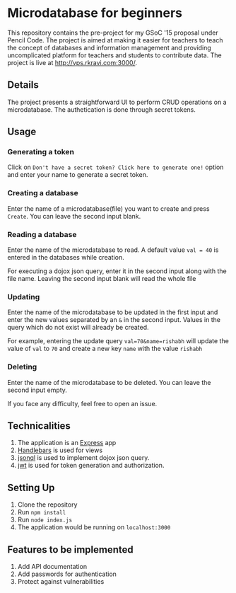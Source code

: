 # Microdatabase for beginners
This repository contains the pre-project for my GSoC '15 proposal under Pencil Code. The project is aimed at making it easier for teachers to teach the concept of databases and information management and providing uncomplicated platform for teachers and students to contribute data. The project is live at http://vps.rkravi.com:3000/.

## Details
The project presents a straightforward UI to perform CRUD operations on a microdatabase. The authetication is done through secret tokens.

## Usage
### Generating a token
Click on `Don't have a secret token? Click here to generate one!` option and enter your name to generate a secret token.

### Creating a database
Enter the name of a microdatabase(file) you want to create and press `Create`. 
You can leave the second input blank.

### Reading a database
Enter the name of the microdatabase to read. A default value `val = 40` is entered in the databases while creation.

For executing a dojox json query, enter it in the second input along with the file name. Leaving the second input blank will read the whole file

### Updating
Enter the name of the microdatabase to be updated in the first input and enter the new values separated by an `&` in the second input. Values in the query which do not exist will already be created.

For example, entering the update query `val=70&name=rishabh` will update the value of `val` to `70` and create a new key `name` with the value `rishabh`

### Deleting
Enter the name of the microdatabase to be deleted. You can leave the second input empty.

If you face any difficulty, feel free to open an issue.

## Technicalities
1. The application is an [Express](http://expressjs.com/) app
2. [Handlebars](http://handlebarsjs.com/) is used for views
3. [jsonql](https://github.com/PencilCode/jsonql) is used to implement dojox json query.
4. [jwt](https://github.com/auth0/express-jwt) is used for token generation and authorization.

## Setting Up
1. Clone the repository
2. Run `npm install`
3. Run `node index.js`
4. The application would be running on `localhost:3000`

## Features to be implemented
1. Add API documentation
2. Add passwords for authentication
3. Protect against vulnerabilities


